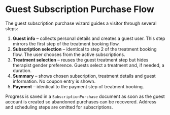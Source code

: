 # Guest Subscription Purchase Flow

The guest subscription purchase wizard guides a visitor through several steps:

1. **Guest info** – collects personal details and creates a guest user. This step mirrors the first step of the treatment booking flow.
2. **Subscription selection** – identical to step 2 of the treatment booking flow. The user chooses from the active subscriptions.
3. **Treatment selection** – reuses the guest treatment step but hides therapist gender preference. Guests select a treatment and, if needed, a duration.
4. **Summary** – shows chosen subscription, treatment details and guest information. No coupon entry is shown.
5. **Payment** – identical to the payment step of treatment booking.

Progress is saved in a `SubscriptionPurchase` document as soon as the guest account is created so abandoned purchases can be recovered. Address and scheduling steps are omitted for subscriptions.
